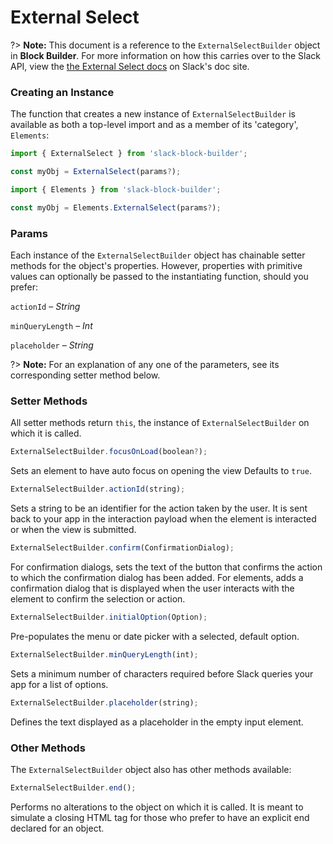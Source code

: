 # External Select

?> **Note:** This document is a reference to the `ExternalSelectBuilder` object in **Block Builder**. For more information on how this carries over to the Slack API, view the [the External Select docs](https:&#x2F;&#x2F;api.slack.com&#x2F;reference&#x2F;block-kit&#x2F;block-elements#external_select) on Slack's doc site.

### Creating an Instance 

The function that creates a new instance of `ExternalSelectBuilder` is available as both a top-level import and as a member of its 'category', `Elements`:

```javascript
import { ExternalSelect } from 'slack-block-builder';

const myObj = ExternalSelect(params?);

```

```javascript
import { Elements } from 'slack-block-builder';

const myObj = Elements.ExternalSelect(params?);
```

### Params

Each instance of the `ExternalSelectBuilder` object has chainable setter methods for the object's properties. However, properties with primitive values can optionally be passed to the instantiating function, should you prefer:

`actionId` – *String*

`minQueryLength` – *Int*

`placeholder` – *String*


?> **Note:** For an explanation of any one of the parameters, see its corresponding setter method below.

### Setter Methods

All setter methods return `this`, the instance of `ExternalSelectBuilder` on which it is called.

```javascript
ExternalSelectBuilder.focusOnLoad(boolean?);
```

Sets an element to have auto focus on opening the view Defaults to `true`.
```javascript
ExternalSelectBuilder.actionId(string);
```

Sets a string to be an identifier for the action taken by the user. It is sent back to your app in the interaction payload when the element is interacted or when the view is submitted. 
```javascript
ExternalSelectBuilder.confirm(ConfirmationDialog);
```

For confirmation dialogs, sets the text of the button that confirms the action to which the confirmation dialog has been added. For elements, adds a confirmation dialog that is displayed when the user interacts with the element to confirm the selection or action. 
```javascript
ExternalSelectBuilder.initialOption(Option);
```

Pre-populates the menu or date picker with a selected, default option. 
```javascript
ExternalSelectBuilder.minQueryLength(int);
```

Sets a minimum number of characters required before Slack queries your app for a list of options. 
```javascript
ExternalSelectBuilder.placeholder(string);
```

Defines the text displayed as a placeholder in the empty input element. 

### Other Methods

The `ExternalSelectBuilder` object also has other methods available:

```javascript
ExternalSelectBuilder.end();
```

Performs no alterations to the object on which it is called. It is meant to simulate a closing HTML tag for those who prefer to have an explicit end declared for an object. 
